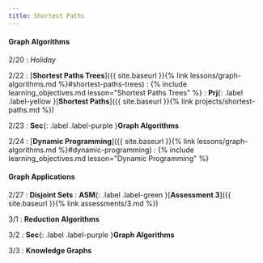 ```yaml
---
title: Shortest Paths
---
```


#### Graph Algorithms

2/20
: *Holiday*

2/22
: [**Shortest Paths Trees**]({{ site.baseurl }}{% link lessons/graph-algorithms.md %}#shortest-paths-trees)
: {% include learning_objectives.md lesson="Shortest Paths Trees" %}
: **Prj**{: .label .label-yellow }[**Shortest Paths**]({{ site.baseurl }}{% link projects/shortest-paths.md %})

2/23
: **Sec**{: .label .label-purple }**Graph Algorithms**

2/24
: [**Dynamic Programming**]({{ site.baseurl }}{% link lessons/graph-algorithms.md %}#dynamic-programming)
: {% include learning_objectives.md lesson="Dynamic Programming" %}

#### Graph Applications

2/27
: **Disjoint Sets**
: **ASM**{: .label .label-green }[**Assessment 3**]({{ site.baseurl }}{% link assessments/3.md %})

3/1
: **Reduction Algorithms**

3/2
: **Sec**{: .label .label-purple }**Graph Algorithms**

3/3
: **Knowledge Graphs**
